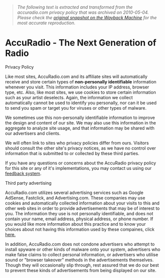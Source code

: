 > *The following text is extracted and transformed from the accuradio.com privacy policy that was archived on 2010-05-04. Please check the [original snapshot on the Wayback Machine](https://web.archive.org/web/20100504152714id_/http%3A//www.accuradio.com/privacypolicy) for the most accurate reproduction.*

# AccuRadio - The Next Generation of Radio

Privacy Policy 

Like most sites, AccuRadio.com and its affiliate sites will automatically receive and store certain types of **non-personally identifiable** information whenever you visit. This information includes your IP address, browser type, etc. Also, like most sites, we use cookies to store certain information such as your artist deselects. Again, the information we collect automatically cannot be used to identify you personally, nor can it be used to send you spam or target you for viruses or other types of malware.

We sometimes use this non-personally identifiable information to improve the design and content of our site. We may also use this information in the aggregate to analyze site usage, and that information may be shared with our advertisers and clients.

We will often link to sites who privacy policies differ from ours. Visitors should consult the other site's privacy notices, as we have no control over information that is submitted to or collected by these third parties.

If you have any questions or concerns about the AccuRadio privacy policy for this site or any of it's implementations, you may contact us using our [feedback system](https://web.archive.org/feedback/). 

Third party advertising

AccuRadio.com utilizes several advertising services such as Google AdSense, Fastclick, and Advertising.com. These companies may use cookies and automatically collected information about your visits to this and other web sites in order to provide advertisements that may be of interest to you. The information they use is not personally identifiable, and does not contain your name, email address, physical address, or phone number. If you would like more information about this practice and to know your choices about not having this information used by these compaines, click [here.](http://networkadvertising.org/managing/opt_out.asp)

In addition, AccuRadio.com does not condone advertisers who attempt to install spyware or other kinds of malware onto your system, advertisers who make false claims to collect personal information, or advertisers who utilise sound or "browser takeover" methods in the advertisements themselves. Though they will occasionally slip through, rest assured that we do our best to prevent these kinds of advertisements from being displayed on our site. 
